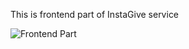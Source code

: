 This is frontend part of InstaGive service

![Frontend Part](https://media.giphy.com/media/cqerVSMptIqV6zMwOK/giphy.gif)

